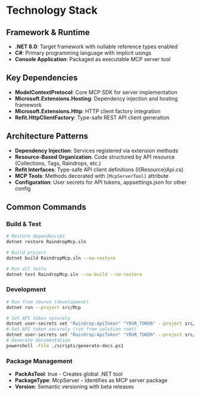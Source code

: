 # Technology Stack

## Framework & Runtime
- **.NET 8.0**: Target framework with nullable reference types enabled
- **C#**: Primary programming language with implicit usings
- **Console Application**: Packaged as executable MCP server tool

## Key Dependencies
- **ModelContextProtocol**: Core MCP SDK for server implementation
- **Microsoft.Extensions.Hosting**: Dependency injection and hosting framework
- **Microsoft.Extensions.Http**: HTTP client factory integration
- **Refit.HttpClientFactory**: Type-safe REST API client generation

## Architecture Patterns
- **Dependency Injection**: Services registered via extension methods
- **Resource-Based Organization**: Code structured by API resource (Collections, Tags, Raindrops, etc.)
- **Refit Interfaces**: Type-safe API client definitions (I{Resource}Api.cs)
- **MCP Tools**: Methods decorated with `[McpServerTool]` attribute
- **Configuration**: User secrets for API tokens, appsettings.json for other config

## Common Commands

### Build & Test
```bash
# Restore dependencies
dotnet restore RaindropMcp.sln

# Build project
dotnet build RaindropMcp.sln --no-restore

# Run all tests
dotnet test RaindropMcp.sln --no-build --no-restore
```

### Development
```bash
# Run from source (development)
dotnet run --project src/Mcp

# Set API token securely
dotnet user-secrets set "Raindrop:ApiToken" "YOUR_TOKEN" --project src/Mcp
# Set API token securely (run from solution root)
dotnet user-secrets set "Raindrop:ApiToken" "YOUR_TOKEN" --project src/Mcp
# Generate documentation
powershell -File ./scripts/generate-docs.ps1
```

### Package Management
- **PackAsTool**: true - Creates global .NET tool
- **PackageType**: McpServer - Identifies as MCP server package
- **Version**: Semantic versioning with beta releases
